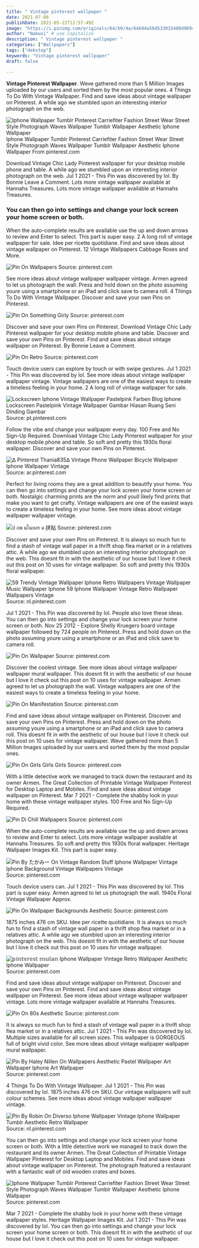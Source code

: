 ```yaml
---
title: " Vintage pinterest wallpaper "
date: 2021-07-08
publishDate: 2021-05-22T12:57:49Z
image: "https://i.pinimg.com/originals/64/b9/4a/64b94a58d533015480d96946f90bcb0e.jpg"
author: "Namusi" # use capitalize
description: " Vintage pinterest wallpaper "
categories: ["Wallpapers"]
tags: ["dekstop"]
keywords: "Vintage pinterest wallpaper"
draft: false

---
```



**Vintage Pinterest Wallpaper**. Weve gathered more than 5 Million Images uploaded by our users and sorted them by the most popular ones. 4 Things To Do With Vintage Wallpaper. Find and save ideas about vintage wallpaper on Pinterest. A while ago we stumbled upon an interesting interior photograph on the web.

![Iphone Wallpaper Tumblr Pinterest Carriefiter Fashion Street Wear Street Style Photograph Waves Wallpaper Tumblr Wallpaper Aesthetic Iphone Wallpaper](https://i.pinimg.com/originals/64/b9/4a/64b94a58d533015480d96946f90bcb0e.jpg "Iphone Wallpaper Tumblr Pinterest Carriefiter Fashion Street Wear Street Style Photograph Waves Wallpaper Tumblr Wallpaper Aesthetic Iphone Wallpaper")
Iphone Wallpaper Tumblr Pinterest Carriefiter Fashion Street Wear Street Style Photograph Waves Wallpaper Tumblr Wallpaper Aesthetic Iphone Wallpaper From pinterest.com


Download Vintage Chic Lady Pinterest wallpaper for your desktop mobile phone and table. A while ago we stumbled upon an interesting interior photograph on the web. Jul 1 2021 - This Pin was discovered by lol. By Bonnie Leave a Comment. Lots more vintage wallpaper available at Hannahs Treasures. Lots more vintage wallpaper available at Hannahs Treasures.

### You can then go into settings and change your lock screen your home screen or both.

When the auto-complete results are available use the up and down arrows to review and Enter to select. This part is super easy. 2 A long roll of vintage wallpaper for sale. Idee per ricette quotidiane. Find and save ideas about vintage wallpaper on Pinterest. 12 Vintage Wallpapers Cabbage Roses and More.


![Pin On Wallpapers](https://i.pinimg.com/originals/5c/20/85/5c2085e556d43888c4accf002be2b35a.jpg "Pin On Wallpapers")
Source: pinterest.com

See more ideas about vintage wallpaper wallpaper vintage. Armen agreed to let us photograph the wall. Press and hold down on the photo assuming youre using a smartphone or an iPad and click save to camera roll. 4 Things To Do With Vintage Wallpaper. Discover and save your own Pins on Pinterest.

![Pin On Something Girly](https://i.pinimg.com/736x/96/c1/ed/96c1edbd5b1265e24473fe2740e1bc60.jpg "Pin On Something Girly")
Source: pinterest.com

Discover and save your own Pins on Pinterest. Download Vintage Chic Lady Pinterest wallpaper for your desktop mobile phone and table. Discover and save your own Pins on Pinterest. Find and save ideas about vintage wallpaper on Pinterest. By Bonnie Leave a Comment.

![Pin On Retro](https://i.pinimg.com/originals/96/4b/a4/964ba49d6b21b9fa5996cadec18fc386.jpg "Pin On Retro")
Source: pinterest.com

Touch device users can explore by touch or with swipe gestures. Jul 1 2021 - This Pin was discovered by lol. See more ideas about vintage wallpaper wallpaper vintage. Vintage wallpapers are one of the easiest ways to create a timeless feeling in your home. 2 A long roll of vintage wallpaper for sale.

![Lockscreen Iphone Vintage Wallpaper Pastelpink Farben Blog Iphone Lockscreen Pastelpink Vintage Wallpaper Gambar Hiasan Ruang Seni Dinding Gambar](https://i.pinimg.com/originals/e9/5a/02/e95a026c27ebf016aedfbcd7111337e5.jpg "Lockscreen Iphone Vintage Wallpaper Pastelpink Farben Blog Iphone Lockscreen Pastelpink Vintage Wallpaper Gambar Hiasan Ruang Seni Dinding Gambar")
Source: pt.pinterest.com

Follow the vibe and change your wallpaper every day. 100 Free and No Sign-Up Required. Download Vintage Chic Lady Pinterest wallpaper for your desktop mobile phone and table. So soft and pretty this 1930s floral wallpaper. Discover and save your own Pins on Pinterest.

![ᐃ Pinterest Thania835ᐃ Vintage Phone Wallpaper Bicycle Wallpaper Iphone Wallpaper Vintage](https://i.pinimg.com/originals/33/5d/2b/335d2b6ea5ec8155526901768f253cea.jpg "ᐃ Pinterest Thania835ᐃ Vintage Phone Wallpaper Bicycle Wallpaper Iphone Wallpaper Vintage")
Source: ar.pinterest.com

Perfect for living rooms they are a great addition to beautify your home. You can then go into settings and change your lock screen your home screen or both. Nostalgic charming prints are the norm and youll likely find prints that make you want to get crafty. Vintage wallpapers are one of the easiest ways to create a timeless feeling in your home. See more ideas about vintage wallpaper wallpaper vintage.

![ป กพ นในบอร ด 拼贴](https://i.pinimg.com/736x/c8/76/b3/c876b37ad820024a07c32e9bc8fe9670.jpg "ป กพ นในบอร ด 拼贴")
Source: pinterest.com

Discover and save your own Pins on Pinterest. It is always so much fun to find a stash of vintage wall paper in a thrift shop flea market or in a relatives attic. A while ago we stumbled upon an interesting interior photograph on the web. This doesnt fit in with the aesthetic of our house but I love it check out this post on 10 uses for vintage wallpaper. So soft and pretty this 1930s floral wallpaper.

![59 Trendy Vintage Wallpaper Iphone Retro Wallpapers Vintage Wallpaper Music Wallpaper Iphone 59 Iphone Wallpaper Vintage Retro Wallpaper Wallpapers Vintage](https://i.pinimg.com/564x/38/a1/bf/38a1bf76c259daf9b329f901dfcb0ddd.jpg "59 Trendy Vintage Wallpaper Iphone Retro Wallpapers Vintage Wallpaper Music Wallpaper Iphone 59 Iphone Wallpaper Vintage Retro Wallpaper Wallpapers Vintage")
Source: nl.pinterest.com

Jul 1 2021 - This Pin was discovered by lol. People also love these ideas. You can then go into settings and change your lock screen your home screen or both. Nov 25 2012 - Explore Shelly Kruegers board vintage wallpaper followed by 724 people on Pinterest. Press and hold down on the photo assuming youre using a smartphone or an iPad and click save to camera roll.

![Pin On Wallpaper](https://i.pinimg.com/736x/8a/3d/e2/8a3de2797ab32bffd6b23ecdbc568e34.jpg "Pin On Wallpaper")
Source: pinterest.com

Discover the coolest vintage. See more ideas about vintage wallpaper wallpaper mural wallpaper. This doesnt fit in with the aesthetic of our house but I love it check out this post on 10 uses for vintage wallpaper. Armen agreed to let us photograph the wall. Vintage wallpapers are one of the easiest ways to create a timeless feeling in your home.

![Pin On Manifestation](https://i.pinimg.com/564x/01/da/64/01da64f70c8a63215728a0bee2ee051e.jpg "Pin On Manifestation")
Source: pinterest.com

Find and save ideas about vintage wallpaper on Pinterest. Discover and save your own Pins on Pinterest. Press and hold down on the photo assuming youre using a smartphone or an iPad and click save to camera roll. This doesnt fit in with the aesthetic of our house but I love it check out this post on 10 uses for vintage wallpaper. Weve gathered more than 5 Million Images uploaded by our users and sorted them by the most popular ones.

![Pin On Girls Girls Girls](https://i.pinimg.com/originals/53/0c/72/530c7220b5418a87cde2e43320eb4fbc.jpg "Pin On Girls Girls Girls")
Source: pinterest.com

With a little detective work we managed to track down the restaurant and its owner Armen. The Great Collection of Printable Vintage Wallpaper Pinterest for Desktop Laptop and Mobiles. Find and save ideas about vintage wallpaper on Pinterest. Mar 7 2021 - Complete the shabby look in your home with these vintage wallpaper styles. 100 Free and No Sign-Up Required.

![Pin Di Chill Wallpapers](https://i.pinimg.com/564x/b5/93/36/b593365cf0c06b672bb0828fcf58f9cb.jpg "Pin Di Chill Wallpapers")
Source: pinterest.com

When the auto-complete results are available use the up and down arrows to review and Enter to select. Lots more vintage wallpaper available at Hannahs Treasures. So soft and pretty this 1930s floral wallpaper. Heritage Wallpaper Images Kit. This part is super easy.

![Pin By たかみー On Vintage Random Stuff Iphone Wallpaper Vintage Iphone Background Vintage Wallpapers Vintage](https://i.pinimg.com/originals/cb/e1/2b/cbe12b1b9b04bfe62cf52936f058f646.jpg "Pin By たかみー On Vintage Random Stuff Iphone Wallpaper Vintage Iphone Background Vintage Wallpapers Vintage")
Source: pinterest.com

Touch device users can. Jul 1 2021 - This Pin was discovered by lol. This part is super easy. Armen agreed to let us photograph the wall. 1940s Floral Vintage Wallpaper Approx.

![Pin On Wallpaper Backgrounds Aesthetic](https://i.pinimg.com/736x/7e/6a/26/7e6a26fe5947fe0ccbb315ceb6a9c68a.jpg "Pin On Wallpaper Backgrounds Aesthetic")
Source: pinterest.com

1875 inches 476 cm SKU. Idee per ricette quotidiane. It is always so much fun to find a stash of vintage wall paper in a thrift shop flea market or in a relatives attic. A while ago we stumbled upon an interesting interior photograph on the web. This doesnt fit in with the aesthetic of our house but I love it check out this post on 10 uses for vintage wallpaper.

![𝕡𝕚𝕟𝕥𝕖𝕣𝕖𝕤𝕥 𝕞𝕦𝕝𝕒𝕟 Iphone Wallpaper Vintage Retro Wallpaper Aesthetic Iphone Wallpaper](https://i.pinimg.com/originals/a0/30/a6/a030a6c3afa1303d93fb5312b41754f5.jpg "𝕡𝕚𝕟𝕥𝕖𝕣𝕖𝕤𝕥 𝕞𝕦𝕝𝕒𝕟 Iphone Wallpaper Vintage Retro Wallpaper Aesthetic Iphone Wallpaper")
Source: pinterest.com

Find and save ideas about vintage wallpaper on Pinterest. Discover and save your own Pins on Pinterest. Find and save ideas about vintage wallpaper on Pinterest. See more ideas about vintage wallpaper wallpaper vintage. Lots more vintage wallpaper available at Hannahs Treasures.

![Pin On 80s Aesthetic](https://i.pinimg.com/originals/38/62/aa/3862aa05efb5d54b26b12e836a3de2a9.jpg "Pin On 80s Aesthetic")
Source: pinterest.com

It is always so much fun to find a stash of vintage wall paper in a thrift shop flea market or in a relatives attic. Jul 1 2021 - This Pin was discovered by lol. Multiple sizes available for all screen sizes. This wallpaper is GORGEOUS full of bright vivid color. See more ideas about vintage wallpaper wallpaper mural wallpaper.

![Pin By Haley Nillen On Wallpapers Aesthetic Pastel Wallpaper Art Wallpaper Iphone Art Wallpaper](https://i.pinimg.com/originals/7c/bb/fe/7cbbfe21d2753fb888267d933f68b340.png "Pin By Haley Nillen On Wallpapers Aesthetic Pastel Wallpaper Art Wallpaper Iphone Art Wallpaper")
Source: pinterest.com

4 Things To Do With Vintage Wallpaper. Jul 1 2021 - This Pin was discovered by lol. 1875 inches 476 cm SKU. Our vintage wallpapers will suit colour schemes. See more ideas about vintage wallpaper wallpaper vintage.

![Pin By Robin On Diverso Iphone Wallpaper Vintage Iphone Wallpaper Tumblr Aesthetic Retro Wallpaper](https://i.pinimg.com/originals/81/8f/8c/818f8ca556151b453328df411a4c9f30.jpg "Pin By Robin On Diverso Iphone Wallpaper Vintage Iphone Wallpaper Tumblr Aesthetic Retro Wallpaper")
Source: nl.pinterest.com

You can then go into settings and change your lock screen your home screen or both. With a little detective work we managed to track down the restaurant and its owner Armen. The Great Collection of Printable Vintage Wallpaper Pinterest for Desktop Laptop and Mobiles. Find and save ideas about vintage wallpaper on Pinterest. The photograph featured a restaurant with a fantastic wall of old wooden crates and boxes.

![Iphone Wallpaper Tumblr Pinterest Carriefiter Fashion Street Wear Street Style Photograph Waves Wallpaper Tumblr Wallpaper Aesthetic Iphone Wallpaper](https://i.pinimg.com/originals/64/b9/4a/64b94a58d533015480d96946f90bcb0e.jpg "Iphone Wallpaper Tumblr Pinterest Carriefiter Fashion Street Wear Street Style Photograph Waves Wallpaper Tumblr Wallpaper Aesthetic Iphone Wallpaper")
Source: pinterest.com

Mar 7 2021 - Complete the shabby look in your home with these vintage wallpaper styles. Heritage Wallpaper Images Kit. Jul 1 2021 - This Pin was discovered by lol. You can then go into settings and change your lock screen your home screen or both. This doesnt fit in with the aesthetic of our house but I love it check out this post on 10 uses for vintage wallpaper.

